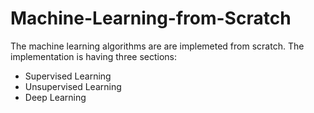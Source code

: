 # Machine-Learning-from-Scratch


The machine learning algorithms are are implemeted from scratch. The implementation is having three sections:
  - Supervised Learning
  - Unsupervised Learning
  - Deep Learning
